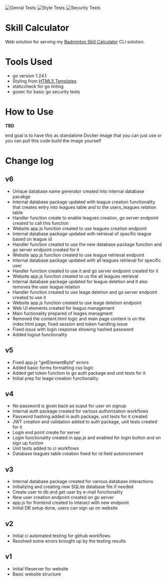 ![Genral Tests](https://github.com/t6kke/skill-calculator/actions/workflows/ci_general_tests.yaml/badge.svg) ![Style Tests](https://github.com/t6kke/skill-calculator/actions/workflows/ci_style_tests.yaml/badge.svg) ![Security Tests](https://github.com/t6kke/skill-calculator/actions/workflows/ci_gosec.yaml/badge.svg)

# Skill Calculator

Web solution for serving my [Badminton Skill Calculator](https://github.com/t6kke/BadmintonSkillCalculator) CLI solution.

# Tools Used

- go version 1.24.1
- Styling from [HTML5 Templates](https://html5-templates.com/)
- staticcheck for go linting
- gosec for basic go security tests

# How to Use

**TBD**

end goal is to have this as standalone Docker image that you can just use or you can pull this code build the image yourself

# Change log

## v6

- Unique database name generator created into internal database pacakge
- Internal database package updated with league creation functionality that creates entry into leagues table and to the users_leagues relation table
- Handler function create to enable leagues creation, go server endpoint created to call this function
- Website app.js function created to use leagues creation endpoint
- Internal database package updated with retrieval of specific league based on league id
- Handler function created to use the new database package function and go server endpoint created for it
- Website app.js function created to use league retrieval endpoint
- Internal database package updated with all leagues retrieval for specific user
- Handler function created to use it and go server endpoint created for it
- Website app.js function created to us the all leagues retrieval
- Internal database package updated for league deletion and it also removes the user league relation
- Handler function created to use leage deletion and go server endpoint created to use it
- Website app.js function created to use leage deletion endpoint
- Web UI elements created for leagus management
- Main fuctionality prepared of leages managment
- Removed the content.html logic and main page content is on the index.html page, fixed session and token handling issue
- Fixed issue with login response showing hashed password
- Added logout functionality

## v5

- Fixed app.js "getElementById" errors
- Added basic forms formatting css logic
- Added get token function to go auth package and unit tests for it
- Initial prep for leage creation functionality

## v4

- No password is given back as ouput for user on signup
- Internal auth package created for various authorization workflows
- Password hashing added in auth package, unit tests for it created
- JWT creation and validation added to auth package, unit tests created for it
- Login end point create for server
- Login functionality created in app.js and enabled for login button and on sign up fuction
- Unit tests added to ci workflows
- Database leagues table creation fixed for id field autoincrement

## v3

- Internal database package created for various database interactions
- Initializing and creating new SQLite database file if needed
- Create user to db and get user by e-mail functionality
- New user creation endpoint created on go server
- app.js for frontend created to interact with new endpoint
- Initial DB setup done, users can sign up on website

## v2

- Initial ci automated testing for github workflows
- Resolved some errors brought up by the testing results

## v1

- Initial fileserver for website
- Basic website structure
